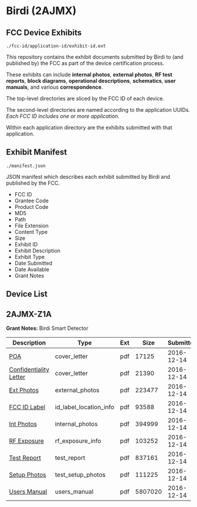# Birdi (2AJMX)
## FCC Device Exhibits

```
./fcc-id/application-id/exhibit-id.ext
```

This repository contains the exhibit documents submitted by Birdi to (and published by) the FCC as part of the device certification process.

These exhibits can include **internal photos**, **external photos**, **RF test reports**, **block diagrams**, **operational descriptions**, **schematics**, **user manuals**, and various **correspondence**.

The top-level directories are sliced by the FCC ID of each device.

The second-level directories are named according to the application UUIDs. *Each FCC ID includes one or more application.*

Within each application directory are the exhibits submitted with that application. 

## Exhibit Manifest

```
./manifest.json
```

JSON manifest which describes each exhibit submitted by Birdi and published by the FCC.

- FCC ID
- Grantee Code
- Product Code
- MD5
- Path
- File Extension
- Content Type
- Size
- Exhibit ID
- Exhibit Description
- Exhibit Type
- Date Submitted
- Date Available
- Grant Notes

## Device List
## 2AJMX-Z1A
**Grant Notes:** Birdi Smart Detector

| Description | Type | Ext | Size | Submitted | Available |
| ----------- | ---- | --- | ---- | --------- | --------- |
| [POA](2AJMX-Z1A/00419418054f4b7c65e317fad4056414/3228307.pdf) | cover_letter | pdf | 17125 | 2016-12-14 | 2016-12-14 |
| [Confidentiality Letter](2AJMX-Z1A/00419418054f4b7c65e317fad4056414/3228308.pdf) | cover_letter | pdf | 21390 | 2016-12-14 | 2016-12-14 |
| [Ext Photos](2AJMX-Z1A/00419418054f4b7c65e317fad4056414/3228310.pdf) | external_photos | pdf | 223477 | 2016-12-14 | 2016-12-14 |
| [FCC ID Label](2AJMX-Z1A/00419418054f4b7c65e317fad4056414/3228311.pdf) | id_label_location_info | pdf | 93588 | 2016-12-14 | 2016-12-14 |
| [Int Photos](2AJMX-Z1A/00419418054f4b7c65e317fad4056414/3228312.pdf) | internal_photos | pdf | 394999 | 2016-12-14 | 2016-12-14 |
| [RF Exposure](2AJMX-Z1A/00419418054f4b7c65e317fad4056414/3228315.pdf) | rf_exposure_info | pdf | 103252 | 2016-12-14 | 2016-12-14 |
| [Test Report](2AJMX-Z1A/00419418054f4b7c65e317fad4056414/3228316.pdf) | test_report | pdf | 837161 | 2016-12-14 | 2016-12-14 |
| [Setup Photos](2AJMX-Z1A/00419418054f4b7c65e317fad4056414/3228317.pdf) | test_setup_photos | pdf | 111225 | 2016-12-14 | 2016-12-14 |
| [Users Manual](2AJMX-Z1A/00419418054f4b7c65e317fad4056414/3228318.pdf) | users_manual | pdf | 5807020 | 2016-12-14 | 2016-12-14 |
